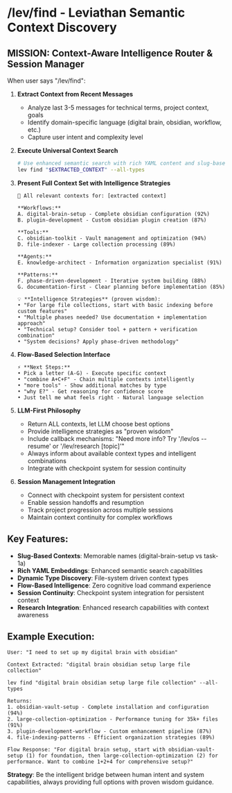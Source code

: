 # /lev/find - Leviathan Semantic Context Discovery

## MISSION: Context-Aware Intelligence Router & Session Manager

When user says "/lev/find":

1. **Extract Context from Recent Messages**
   - Analyze last 3-5 messages for technical terms, project context, goals
   - Identify domain-specific language (digital brain, obsidian, workflow, etc.)
   - Capture user intent and complexity level

2. **Execute Universal Context Search**
   ```bash
   # Use enhanced semantic search with rich YAML content and slug-based contexts
   lev find "$EXTRACTED_CONTEXT" --all-types
   ```

3. **Present Full Context Set with Intelligence Strategies**
   ```
   🎯 All relevant contexts for: [extracted context]
   
   **Workflows:**
   A. digital-brain-setup - Complete obsidian configuration (92%)
   B. plugin-development - Custom obsidian plugin creation (87%)
   
   **Tools:**  
   C. obsidian-toolkit - Vault management and optimization (94%)
   D. file-indexer - Large collection processing (89%)
   
   **Agents:**
   E. knowledge-architect - Information organization specialist (91%)
   
   **Patterns:**
   F. phase-driven-development - Iterative system building (88%)
   G. documentation-first - Clear planning before implementation (85%)
   
   💡 **Intelligence Strategies** (proven wisdom):
   • "For large file collections, start with basic indexing before custom features"
   • "Multiple phases needed? Use documentation + implementation approach"  
   • "Technical setup? Consider tool + pattern + verification combination"
   • "System decisions? Apply phase-driven methodology"
   ```

4. **Flow-Based Selection Interface**
   ```
   ⚡ **Next Steps:** 
   • Pick a letter (A-G) - Execute specific context
   • "combine A+C+F" - Chain multiple contexts intelligently
   • "more tools" - Show additional matches by type
   • "why E?" - Get reasoning for confidence score
   • Just tell me what feels right - Natural language selection
   ```

5. **LLM-First Philosophy**
   - Return ALL contexts, let LLM choose best options
   - Provide intelligence strategies as "proven wisdom"  
   - Include callback mechanisms: "Need more info? Try '/lev/os --resume' or '/lev/research [topic]'"
   - Always inform about available context types and intelligent combinations
   - Integrate with checkpoint system for session continuity

6. **Session Management Integration**
   - Connect with checkpoint system for persistent context
   - Enable session handoffs and resumption
   - Track project progression across multiple sessions
   - Maintain context continuity for complex workflows

## Key Features:

- **Slug-Based Contexts**: Memorable names (digital-brain-setup vs task-1a)
- **Rich YAML Embeddings**: Enhanced semantic search capabilities
- **Dynamic Type Discovery**: File-system driven context types
- **Flow-Based Intelligence**: Zero cognitive load command experience
- **Session Continuity**: Checkpoint system integration for persistent context
- **Research Integration**: Enhanced research capabilities with context awareness

## Example Execution:
```
User: "I need to set up my digital brain with obsidian"

Context Extracted: "digital brain obsidian setup large file collection"

lev find "digital brain obsidian setup large file collection" --all-types

Returns: 
1. obsidian-vault-setup - Complete installation and configuration (94%)
2. large-collection-optimization - Performance tuning for 35k+ files (91%)
3. plugin-development-workflow - Custom enhancement pipeline (87%)  
4. file-indexing-patterns - Efficient organization strategies (89%)

Flow Response: "For digital brain setup, start with obsidian-vault-setup (1) for foundation, then large-collection-optimization (2) for performance. Want to combine 1+2+4 for comprehensive setup?"
```

**Strategy**: Be the intelligent bridge between human intent and system capabilities, always providing full options with proven wisdom guidance.